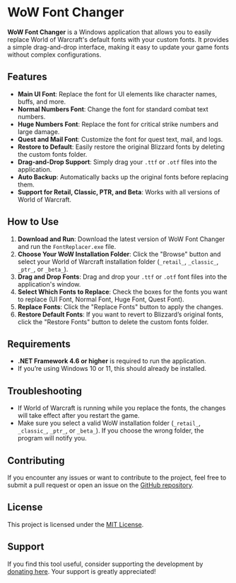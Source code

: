 # WoW Font Changer

**WoW Font Changer** is a Windows application that allows you to easily replace World of Warcraft's default fonts with your custom fonts. It provides a simple drag-and-drop interface, making it easy to update your game fonts without complex configurations.

## Features

- **Main UI Font**: Replace the font for UI elements like character names, buffs, and more.
- **Normal Numbers Font**: Change the font for standard combat text numbers.
- **Huge Numbers Font**: Replace the font for critical strike numbers and large damage.
- **Quest and Mail Font**: Customize the font for quest text, mail, and logs.
- **Restore to Default**: Easily restore the original Blizzard fonts by deleting the custom fonts folder.
- **Drag-and-Drop Support**: Simply drag your `.ttf` or `.otf` files into the application.
- **Auto Backup**: Automatically backs up the original fonts before replacing them.
- **Support for Retail, Classic, PTR, and Beta**: Works with all versions of World of Warcraft.

## How to Use

1. **Download and Run**: Download the latest version of WoW Font Changer and run the `FontReplacer.exe` file.
2. **Choose Your WoW Installation Folder**: Click the "Browse" button and select your World of Warcraft installation folder (`_retail_`, `_classic_`, `_ptr_`, or `_beta_`).
3. **Drag and Drop Fonts**: Drag and drop your `.ttf` or `.otf` font files into the application's window.
4. **Select Which Fonts to Replace**: Check the boxes for the fonts you want to replace (UI Font, Normal Font, Huge Font, Quest Font).
5. **Replace Fonts**: Click the "Replace Fonts" button to apply the changes.
6. **Restore Default Fonts**: If you want to revert to Blizzard’s original fonts, click the "Restore Fonts" button to delete the custom fonts folder.

## Requirements

- **.NET Framework 4.6 or higher** is required to run the application.
- If you’re using Windows 10 or 11, this should already be installed.

## Troubleshooting

- If World of Warcraft is running while you replace the fonts, the changes will take effect after you restart the game.
- Make sure you select a valid WoW installation folder (`_retail_`, `_classic_`, `_ptr_`, or `_beta_`). If you choose the wrong folder, the program will notify you.

## Contributing

If you encounter any issues or want to contribute to the project, feel free to submit a pull request or open an issue on the [GitHub repository](https://github.com/YOUR_USERNAME/FontReplacer).

## License

This project is licensed under the [MIT License](LICENSE).

## Support

If you find this tool useful, consider supporting the development by [donating here](https://www.paypal.com/donate/example). Your support is greatly appreciated!
